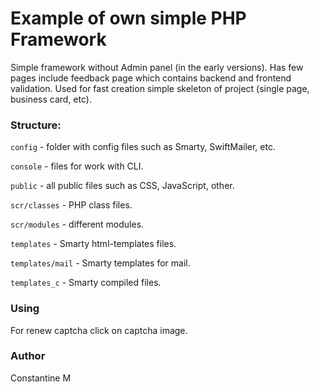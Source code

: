 # Example of own simple PHP Framework

Simple framework without Admin panel (in the early versions). Has few pages include feedback page which contains backend and frontend validation.
Used for fast creation simple skeleton of project (single page, business card, etc).

### Structure:

`config` - folder with config files such as Smarty, SwiftMailer, etc.

`console` - files for work with CLI.

`public` - all public files such as CSS, JavaScript, other.

`scr/classes` - PHP class files.

`scr/modules` - different modules.

`templates` - Smarty html-templates files.

`templates/mail` - Smarty templates for mail.

`templates_c` - Smarty compiled files.

### Using
For renew captcha click on captcha image.

### Author
Constantine M